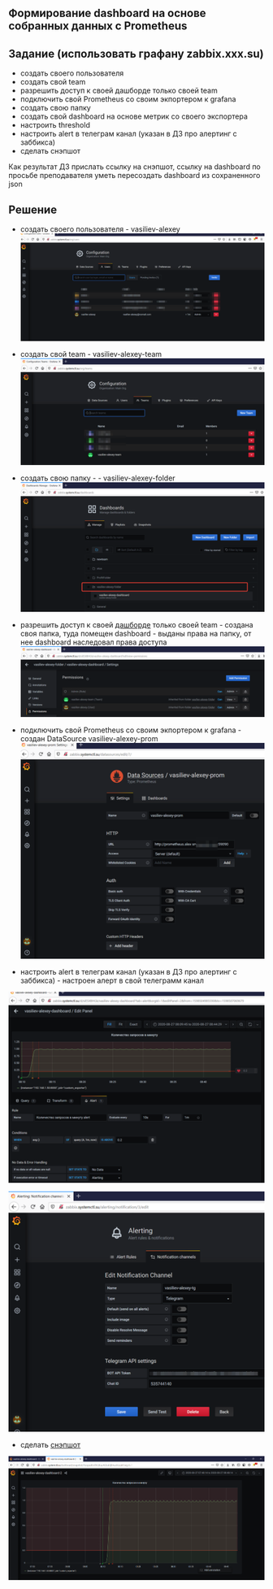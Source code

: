 ## Формирование dashboard на основе собранных данных с Prometheus

## Задание (использовать графану zabbix.xxx.su)

* создать своего пользователя
* создать свой team
* разрешить доступ к своей дашборде только своей team
* подключить свой Prometheus со своим экпортером к grafana
* создать свою папку
* создать свой dashboard на основе метрик со своего экспортера
* настроить threshold
* настроить alert в телеграм канал (указан в ДЗ про алертинг с заббикса)
* сделать снэпшот

Как результат ДЗ прислать ссылку на снэпшот, ссылку на dashboard
по просьбе преподавателя уметь пересоздать dashboard из сохраненного json 

## Решение

* создать своего пользователя - vasiliev-alexey
 ![](img/gr_user.png) 

* создать свой team - vasiliev-alexey-team
 ![](img/gr_team.png) 

* создать свою папку - - vasiliev-alexey-folder
 ![](img/gr_folder.png) 

* разрешить доступ к своей [дашборде](http://zabbix.systemctl.su/d/siESXBHGk/vasiliev-alexey-dashboard?orgId=1&refresh=10s&from=now-1h&to=now) только своей team - создана своя папка, туда помещен dashboard - выданы права на папку, от нее dashboard наследовал права доступа
 ![](img/gr_folder_permission.png) 


* подключить свой Prometheus со своим экпортером к grafana - создан DataSource vasiliev-alexey-prom
 ![](img/gr_ds.png) 

* настроить alert в телеграм канал (указан в ДЗ про алертинг с заббикса) - настроен алерт в свой телеграмм канал

 ![](img/gr_allert.png) 

 ![](img/gr_notif_chanell.png) 

* сделать [снэпшот](http://zabbix.systemctl.su/dashboard/snapshot/PcoqoaJEmThQ9uuAY2u64jflAwvXozpH?orgId=1)

 ![](img/gr_snapshot.png) 